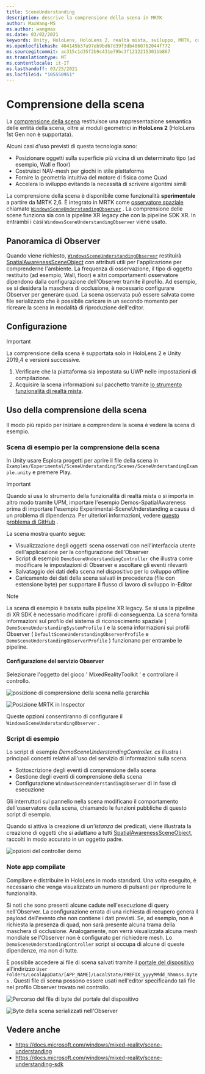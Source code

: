 ```yaml
---
title: SceneUnderstanding
description: descrive la comprensione della scena in MRTK
author: MaxWang-MS
ms.author: wangmax
ms.date: 03/02/2021
keywords: Unity, HoloLens, HoloLens 2, realtà mista, sviluppo, MRTK, comprensione della scena
ms.openlocfilehash: 404145b37a97eb9bd67d39f3db4060762044f772
ms.sourcegitcommit: ac315c1d35f2b9c431e79bc3f1212215301bb867
ms.translationtype: MT
ms.contentlocale: it-IT
ms.lasthandoff: 03/25/2021
ms.locfileid: "105550951"
---
```

# <a name="scene-understanding"></a>Comprensione della scena

La [comprensione della scena](/windows/mixed-reality/scene-understanding) restituisce una rappresentazione semantica delle entità della scena, oltre ai moduli geometrici in __HoloLens 2__ (HoloLens 1st Gen non è supportata).

Alcuni casi d'uso previsti di questa tecnologia sono:
* Posizionare oggetti sulla superficie più vicina di un determinato tipo (ad esempio, Wall e floor)
* Costruisci NAV-mesh per giochi in stile piattaforma
* Fornire la geometria intuitiva del motore di fisica come Quad
* Accelera lo sviluppo evitando la necessità di scrivere algoritmi simili

La comprensione della scena è disponibile come funzionalità __sperimentale__ a partire da MRTK 2,6. È integrato in MRTK come [osservatore spaziale](spatial-awareness-getting-started.md#register-observers) chiamato [`WindowsSceneUnderstandingObserver`](xref:Microsoft.MixedReality.Toolkit.WindowsSceneUnderstanding.Experimental.WindowsSceneUnderstandingObserver) . La comprensione delle scene funziona sia con la pipeline XR legacy che con la pipeline SDK XR. In entrambi i casi `WindowsSceneUnderstandingObserver` viene usato.

## <a name="observer-overview"></a>Panoramica di Observer

Quando viene richiesto, [`WindowsSceneUnderstandingObserver`](xref:Microsoft.MixedReality.Toolkit.WindowsSceneUnderstanding.Experimental.WindowsSceneUnderstandingObserver) restituirà [SpatialAwarenessSceneObject](xref:Microsoft.MixedReality.Toolkit.Experimental.SpatialAwareness.SpatialAwarenessSceneObject) con attributi utili per l'applicazione per comprenderne l'ambiente. La frequenza di osservazione, il tipo di oggetto restituito (ad esempio, Wall, floor) e altri comportamenti osservatore dipendono dalla configurazione dell'Observer tramite il profilo. Ad esempio, se si desidera la maschera di occlusione, è necessario configurare Observer per generare quad. La scena osservata può essere salvata come file serializzato che è possibile caricare in un secondo momento per ricreare la scena in modalità di riproduzione dell'editor.

## <a name="setup"></a>Configurazione

> [!IMPORTANT]
> La comprensione della scena è supportata solo in HoloLens 2 e Unity 2019,4 e versioni successive.

1. Verificare che la piattaforma sia impostata su UWP nelle impostazioni di compilazione.
1. Acquisire la scena informazioni sul pacchetto tramite [lo strumento funzionalità di realtà mista](https://aka.ms/MRFeatureTool).

## <a name="using-scene-understanding"></a>Uso della comprensione della scena

Il modo più rapido per iniziare a comprendere la scena è vedere la scena di esempio.

### <a name="scene-understanding-sample-scene"></a>Scena di esempio per la comprensione della scena

In Unity usare Esplora progetti per aprire il file della scena in `Examples/Experimental/SceneUnderstanding/Scenes/SceneUnderstandingExample.unity` e premere Play.

> [!IMPORTANT]
> Quando si usa lo strumento della funzionalità di realtà mista o si importa in altro modo tramite UPM, importare l'esempio Demos-SpatialAwareness prima di importare l'esempio Experimental-SceneUnderstanding a causa di un problema di dipendenza. Per ulteriori informazioni, vedere [questo problema di GitHub](https://github.com/microsoft/MixedRealityToolkit-Unity/issues/9431) .

La scena mostra quanto segue:

* Visualizzazione degli oggetti scena osservati con nell'interfaccia utente dell'applicazione per la configurazione dell'Observer
* Script di esempio `DemoSceneUnderstandingController` che illustra come modificare le impostazioni di Observer e ascoltare gli eventi rilevanti
* Salvataggio dei dati della scena nel dispositivo per lo sviluppo offline
* Caricamento dei dati della scena salvati in precedenza (file con estensione byte) per supportare il flusso di lavoro di sviluppo in-Editor

> [!NOTE] 
> La scena di esempio è basata sulla pipeline XR legacy. Se si usa la pipeline di XR SDK è necessario modificare i profili di conseguenza. La scena fornita informazioni sul profilo del sistema di riconoscimento spaziale ( `DemoSceneUnderstandingSystemProfile` ) e la scena informazioni sui profili Observer ( `DefaultSceneUnderstandingObserverProfile` e `DemoSceneUnderstandingObserverProfile` ) funzionano per entrambe le pipeline.

#### <a name="configuring-the-observer-service"></a>Configurazione del servizio Observer

Selezionare l'oggetto del gioco ' MixedRealityToolkit ' e controllare il controllo.

![posizione di comprensione della scena nella gerarchia](../images/spatial-awareness/MRTKHierarchy.png)

![Posizione MRTK in Inspector](../images/spatial-awareness/MRTKLocation.png)

Queste opzioni consentiranno di configurare il `WindowsSceneUnderstandingObserver` .

### <a name="example-script"></a>Script di esempio

Lo script di esempio _DemoSceneUnderstandingController. cs_ illustra i principali concetti relativi all'uso del servizio di informazioni sulla scena.

* Sottoscrizione degli eventi di comprensione della scena
* Gestione degli eventi di comprensione della scena
* Configurazione `WindowsSceneUnderstandingObserver` di in fase di esecuzione

Gli interruttori sul pannello nella scena modificano il comportamento dell'osservatore della scena, chiamando le funzioni pubbliche di questo script di esempio.

Quando si attiva la creazione di *un'istanza* dei predicati, viene illustrata la creazione di oggetti che si adattano a tutti [SpatialAwarenessSceneObject](xref:Microsoft.MixedReality.Toolkit.Experimental.SpatialAwareness.SpatialAwarenessSceneObject), raccolti in modo accurato in un oggetto padre.

![opzioni del controller demo](../images/spatial-awareness/Controller.png)

### <a name="built-app-notes"></a>Note app compilate

Compilare e distribuire in HoloLens in modo standard. Una volta eseguito, è necessario che venga visualizzato un numero di pulsanti per riprodurre le funzionalità.

Si noti che sono presenti alcune cadute nell'esecuzione di query nell'Observer. La configurazione errata di una richiesta di recupero genera il payload dell'evento che non contiene i dati previsti. Se, ad esempio, non è richiesta la presenza di quad, non sarà presente alcuna trama della maschera di occlusione. Analogamente, non verrà visualizzata alcuna mesh mondiale se l'Observer non è configurato per richiedere mesh. Lo `DemoSceneUnderstandingController` script si occupa di alcune di queste dipendenze, ma non di tutte.

È possibile accedere ai file di scena salvati tramite il [portale del dispositivo](/windows/mixed-reality/using-the-windows-device-portal) all'indirizzo `User Folders/LocalAppData/[APP_NAME]/LocalState/PREFIX_yyyyMMdd_hhmmss.bytes` . Questi file di scena possono essere usati nell'editor specificando tali file nel profilo Observer trovato nel controllo.

![Percorso del file di byte del portale del dispositivo](../images/spatial-awareness/BytesInDevicePortal.png)

![Byte della scena serializzati nell'Observer](../images/spatial-awareness/BytesLocationInObserver.png)

## <a name="see-also"></a>Vedere anche

* https://docs.microsoft.com/windows/mixed-reality/scene-understanding
* https://docs.microsoft.com/windows/mixed-reality/scene-understanding-sdk